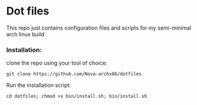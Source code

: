 # Dot files
This repo just contains configuration files and scripts for my semi-minimal arch linux build

### Installation:
clone the repo using your tool of choice:

    git clone https://github.com/Nova-archx86/dotfiles

Run the installation script:

    cd dotfiles; chmod +x bin/install.sh; bin/install.sh
